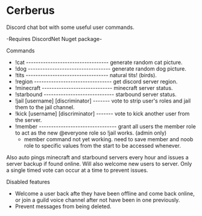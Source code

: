 # Cerberus
Discord chat bot with some useful user commands.

-Requires DiscordNet Nuget package-

Commands
* !cat ---------------------------------- generate random cat picture.
* !dog ---------------------------------- generate random dog picture.
* !tits ---------------------------------- natural tits! (birds).
* !region -------------------------------- get discord server region.
* !minecraft ----------------------------- minecraft server status. 
* !starbound ----------------------------- starbound server status.
* !jail [username] [discriminator] ------- vote to strip user's roles and jail them to the jail channel.
* !kick [username] [discriminator] ------- vote to kick another user from the server.
* !member -------------------------------- grant all users the member role to act as the new @everyone role so !jail works. (admin only)
	- member command not yet working. need to save member and noob role to specific values from the start to be accessed whenever.

Also auto pings minecraft and starbound servers every hour and issues a server backup if found online.
Will also welcome new users to server.
Only a single timed vote can occur at a time to prevent issues. 


Disabled features
* Welcome a user back afte they have been offline and come back online, or join a guild voice channel after not have been in one previously.
* Prevent messages from being deleted.